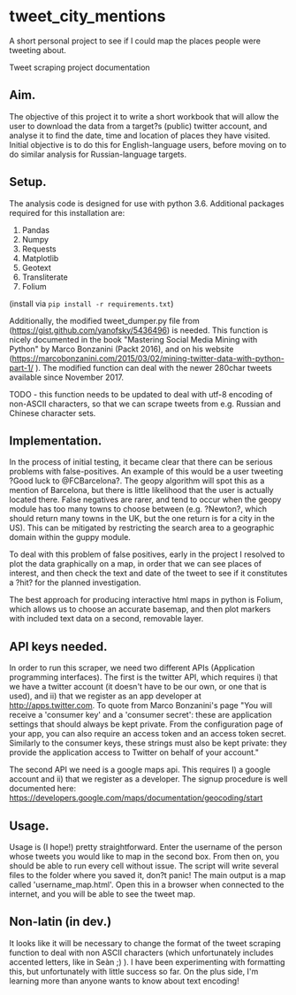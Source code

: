 # tweet_city_mentions
A short personal project to see if I could map the places people were tweeting about.

Tweet scraping project documentation

## Aim.

The objective of this project it to write a short workbook that will allow the user to download the data from a target?s (public) twitter account, and analyse it to find the date, time and location of places they have visited. Initial objective is to do this for English-language users, before moving on to do similar analysis for Russian-language targets.

## Setup.

The analysis code is designed for use with python 3.6. Additional packages required for this installation are:

1. Pandas
1. Numpy
1. Requests
1. Matplotlib
1. Geotext
1. Transliterate
1. Folium

(install via ```pip install -r requirements.txt```)

Additionally, the modified tweet_dumper.py file from (https://gist.github.com/yanofsky/5436496) is needed. This function is nicely documented in the book "Mastering Social Media Mining with Python" by Marco Bonzanini (Packt 2016), and on his website (https://marcobonzanini.com/2015/03/02/mining-twitter-data-with-python-part-1/ ). The modified function can deal with the newer 280char tweets available since November 2017.

TODO - this function needs to be updated to deal with utf-8 encoding of non-ASCII characters, so that we can scrape tweets from e.g. Russian and Chinese character sets.

## Implementation.

In the process of initial testing, it became clear that there can be serious problems with false-positives. An example of this would be a user tweeting ?Good luck to @FCBarcelona?. The geopy algorithm will spot this as a mention of Barcelona, but there is little likelihood that the user is actually located there. False negatives are rarer, and tend to occur when the geopy module has too many towns to choose between (e.g. ?Newton?, which should return many towns in the UK, but the one return is for a city in the US). This can be mitigated by restricting the search area to a geographic domain within the guppy module.

To deal with this problem of false positives, early in the project I resolved to plot the data graphically on a map, in order that we can see places of interest, and then check the text and date of the tweet to see if it constitutes a ?hit? for the planned investigation.

The best approach for producing interactive html maps in python is Folium, which allows us to choose an accurate basemap, and then plot markers with included text data on a second, removable layer.

## API keys needed.

In order to run this scraper, we need two different APIs (Application programming interfaces). The first is the twitter API, which requires i) that we have a twitter account (it doesn't have to be our own, or one that is used), and ii) that we register as an app developer at http://apps.twitter.com. To quote from Marco Bonzanini's page "You will receive a 'consumer key' and a 'consumer secret': these are application settings that should always be kept private. From the configuration page of your app, you can also require an access token and an access token secret. Similarly to the consumer keys, these strings must also be kept private: they provide the application access to Twitter on behalf of your account."

The second API we need is a google maps api. This requires I) a google account and ii) that we register as a developer. The signup procedure is well documented here: https://developers.google.com/maps/documentation/geocoding/start

## Usage.

Usage is (I hope!) pretty straightforward. Enter the username of the person whose tweets you would like to map in the second box. From then on, you should be able to run every cell without issue. The script will write several files to the folder where you saved it, don?t panic! The main output is a map called 'username_map.html'. Open this in a browser when connected to the internet, and you will be able to see the tweet map.

## Non-latin (in dev.)

It looks like it will be necessary to change the format of the tweet scraping function to deal with non ASCII characters (which unfortunately includes accented letters, like in Seàn ;) ). I have been experimenting with formatting this, but unfortunately with little success so far. On the plus side, I'm learning more than anyone wants to know about text encoding!
